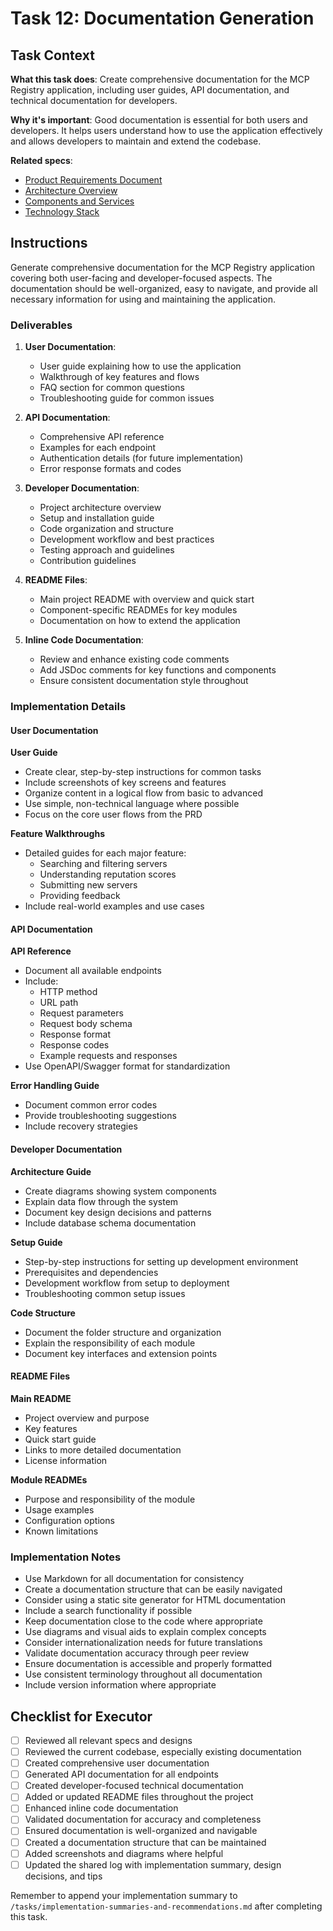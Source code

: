 # Task 12: Documentation Generation

## Task Context

**What this task does**: Create comprehensive documentation for the MCP Registry application, including user guides, API documentation, and technical documentation for developers.

**Why it's important**: Good documentation is essential for both users and developers. It helps users understand how to use the application effectively and allows developers to maintain and extend the codebase.

**Related specs**:
- [Product Requirements Document](/product/PRD.md)
- [Architecture Overview](/architecture/overview.md)
- [Components and Services](/architecture/components.md)
- [Technology Stack](/architecture/stack.md)

## Instructions

Generate comprehensive documentation for the MCP Registry application covering both user-facing and developer-focused aspects. The documentation should be well-organized, easy to navigate, and provide all necessary information for using and maintaining the application.

### Deliverables

1. **User Documentation**:
   - User guide explaining how to use the application
   - Walkthrough of key features and flows
   - FAQ section for common questions
   - Troubleshooting guide for common issues

2. **API Documentation**:
   - Comprehensive API reference
   - Examples for each endpoint
   - Authentication details (for future implementation)
   - Error response formats and codes

3. **Developer Documentation**:
   - Project architecture overview
   - Setup and installation guide
   - Code organization and structure
   - Development workflow and best practices
   - Testing approach and guidelines
   - Contribution guidelines

4. **README Files**:
   - Main project README with overview and quick start
   - Component-specific READMEs for key modules
   - Documentation on how to extend the application

5. **Inline Code Documentation**:
   - Review and enhance existing code comments
   - Add JSDoc comments for key functions and components
   - Ensure consistent documentation style throughout

### Implementation Details

#### User Documentation

**User Guide**
- Create clear, step-by-step instructions for common tasks
- Include screenshots of key screens and features
- Organize content in a logical flow from basic to advanced
- Use simple, non-technical language where possible
- Focus on the core user flows from the PRD

**Feature Walkthroughs**
- Detailed guides for each major feature:
  - Searching and filtering servers
  - Understanding reputation scores
  - Submitting new servers
  - Providing feedback
- Include real-world examples and use cases

#### API Documentation

**API Reference**
- Document all available endpoints
- Include:
  - HTTP method
  - URL path
  - Request parameters
  - Request body schema
  - Response format
  - Response codes
  - Example requests and responses
- Use OpenAPI/Swagger format for standardization

**Error Handling Guide**
- Document common error codes
- Provide troubleshooting suggestions
- Include recovery strategies

#### Developer Documentation

**Architecture Guide**
- Create diagrams showing system components
- Explain data flow through the system
- Document key design decisions and patterns
- Include database schema documentation

**Setup Guide**
- Step-by-step instructions for setting up development environment
- Prerequisites and dependencies
- Development workflow from setup to deployment
- Troubleshooting common setup issues

**Code Structure**
- Document the folder structure and organization
- Explain the responsibility of each module
- Document key interfaces and extension points

#### README Files

**Main README**
- Project overview and purpose
- Key features
- Quick start guide
- Links to more detailed documentation
- License information

**Module READMEs**
- Purpose and responsibility of the module
- Usage examples
- Configuration options
- Known limitations

### Implementation Notes

- Use Markdown for all documentation for consistency
- Create a documentation structure that can be easily navigated
- Consider using a static site generator for HTML documentation
- Include a search functionality if possible
- Keep documentation close to the code where appropriate
- Use diagrams and visual aids to explain complex concepts
- Consider internationalization needs for future translations
- Validate documentation accuracy through peer review
- Ensure documentation is accessible and properly formatted
- Use consistent terminology throughout all documentation
- Include version information where appropriate

## Checklist for Executor

- [ ] Reviewed all relevant specs and designs
- [ ] Reviewed the current codebase, especially existing documentation
- [ ] Created comprehensive user documentation
- [ ] Generated API documentation for all endpoints
- [ ] Created developer-focused technical documentation
- [ ] Added or updated README files throughout the project
- [ ] Enhanced inline code documentation
- [ ] Validated documentation for accuracy and completeness
- [ ] Ensured documentation is well-organized and navigable
- [ ] Created a documentation structure that can be maintained
- [ ] Added screenshots and diagrams where helpful
- [ ] Updated the shared log with implementation summary, design decisions, and tips

Remember to append your implementation summary to `/tasks/implementation-summaries-and-recommendations.md` after completing this task. 